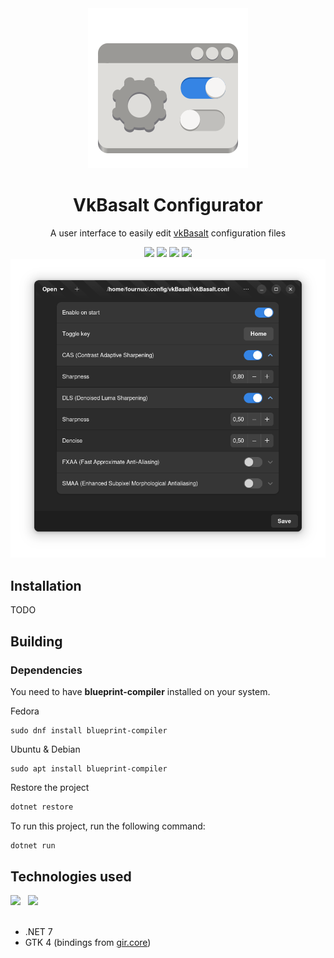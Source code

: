 <div align="center">
  <img src="./Data/icons/hicolor/scalable/apps/lu.fournux.vkbasalt.configurator.svg">
  <h1>VkBasalt Configurator</h1>
  <p>A user interface to easily edit <a href="https://github.com/DadSchoorse/vkBasalt">vkBasalt</a> configuration files </p>
  <div>
    <img src="https://img.shields.io/github/license/fournux/vkbasalt-configurator">
    <img src="https://img.shields.io/badge/.NET-8.0-blue">
    <img src="https://img.shields.io/badge/GTK-4.0-darkgreen">
    <img src="https://img.shields.io/badge/libadwaita-1.0-darkgreen">
  </div>
</div>

<div align="center">
  <img src="./Data/screenshots/app.png">
</div>

## Installation

TODO

## Building

### Dependencies

You need to have **blueprint-compiler** installed on your system.

Fedora

```
sudo dnf install blueprint-compiler
```

Ubuntu & Debian

```
sudo apt install blueprint-compiler
```

Restore the project

```bash
dotnet restore
```

To run this project, run the following command:

```bash
dotnet run
```

## Technologies used

<div>
  <img src="https://upload.wikimedia.org/wikipedia/commons/thumb/7/7d/Microsoft_.NET_logo.svg/456px-Microsoft_.NET_logo.svg.png" width="128">
  &nbsp;
  <img src="https://raw.githubusercontent.com/gircore/gir.core/develop/img/logo.svg" width="128">
</div>

<br>

- .NET 7
- GTK 4 (bindings from [gir.core](https://github.com/gircore/gir.core))

